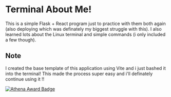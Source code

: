 # Terminal About Me!

This is a simple Flask + React program just to practice with them both again (also deploying which was definately my biggest struggle with this). I also learned lots about the Linux terminal and simple commands (i only included a few though).

## Note

I created the base template of this application using Vite and i just bashed it into the terminal! This made the process super easy and i'll definately continue using it !!

[![Athena Award Badge](https://img.shields.io/endpoint?url=https%3A%2F%2Faward.athena.hackclub.com%2Fapi%2Fbadge)](https://award.athena.hackclub.com?utm_source=readme)
